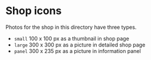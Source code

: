 # Shop icons

Photos for the shop in this directory have three types.

- `small` 100 x 100 px as a thumbnail in shop page
- `large` 300 x 300 px as a picture in detailed shop page
- `panel` 300 x 235 px as a picture in information panel